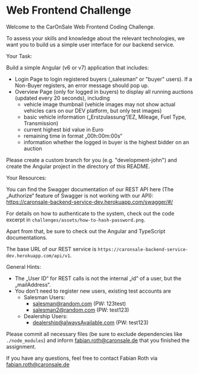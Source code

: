 # Web Frontend Challenge

Welcome to the CarOnSale Web Frontend Coding Challenge.

To assess your skills and knowledge about the relevant technologies, we want you to build us a simple user interface for our backend service.

Your Task:

Build a simple Angular (v6 or v7) application that includes:
- Login Page to login registered buyers („salesman“ or "buyer" users). If a Non-Buyer registers, an error message should pop up.
- Overview Page (only for logged in buyers) to display all running auctions (updated every 20 seconds), including
   - vehicle image thumbnail (vehicle images may not show actual vehicles cars on our DEV platform, but only test images)
   - basic vehicle information („Erstzulassung“/EZ, Mileage, Fuel Type, Transmission)
   - current highest bid value in Euro
   - remaining time in format „00h:00m:00s“
   - information whether the logged in buyer is the highest bidder on an auction
   
Please create a custom branch for you (e.g. "development-john") and create the Angular project in the directory of this README.

Your Resources:

You can find the Swagger documentation of our REST API here (The „Authorize“ feature of Swagger is not working with our API):
https://caronsale-backend-service-dev.herokuapp.com/swagger/#/

For details on how to authenticate to the system, check out the code excerpt in ``challenges/assets/how-to-hash-password.png``.

Apart from that, be sure to check out the Angular and TypeScript documentations.

The base URL of our REST service is ``https://caronsale-backend-service-dev.herokuapp.com/api/v1``.


General Hints:

- The „User ID“ for REST calls is not the internal „id“ of a user, but the „mailAddress“.
- You don’t need to register new users, existing test accounts are
   - Salesman Users:
      - salesman@random.com (PW: 123test)
      - salesman2@random.com (PW: test123)
   - Dealership Users:
      - dealership@alwaysAvailable.com (PW: test123)

Please commit all necessary files (be sure to exclude dependencies like ``./node_modules``) and inform fabian.roth@caronsale.de that you finished the assignment.

If you have any questions, feel free to contact Fabian Roth via fabian.roth@caronsale.de
